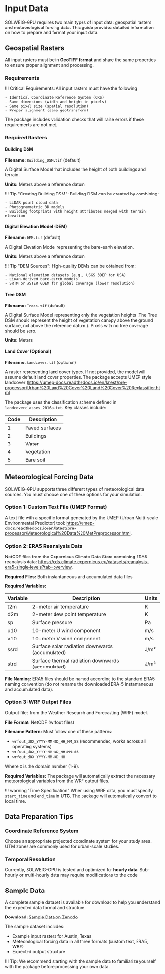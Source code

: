 # Input Data

SOLWEIG-GPU requires two main types of input data: geospatial rasters and meteorological forcing data. This guide provides detailed information on how to prepare and format your input data.

## Geospatial Rasters

All input rasters must be in **GeoTIFF format** and share the same properties to ensure proper alignment and processing.

### Requirements

!!! Critical Requirements:
    All input rasters must have the following 
    
    - Identical Coordinate Reference System (CRS)
    - Same dimensions (width and height in pixels)
    - Same pixel size (spatial resolution)
    - Proper alignment (same geotransform)

The package includes validation checks that will raise errors if these requirements are not met.

### Required Rasters

#### Building DSM

**Filename:** `Building_DSM.tif` (default)

A Digital Surface Model that includes the height of both buildings and terrain.

**Units:** Meters above a reference datum  


!!! Tip "Creating Building DSM":
    Building DSM can be created by combining:
    
    - LiDAR point cloud data
    - Photogrammetric 3D models
    - Building footprints with height attributes merged with terrain elevation

#### Digital Elevation Model (DEM)

**Filename:** `DEM.tif` (default)

A Digital Elevation Model representing the bare-earth elevation.

**Units:** Meters above a reference datum  

!!! Tip "DEM Sources":
    High-quality DEMs can be obtained from:
    
    - National elevation datasets (e.g., USGS 3DEP for USA)
    - LiDAR-derived bare-earth models
    - SRTM or ASTER GDEM for global coverage (lower resolution)

#### Tree DSM

**Filename:** `Trees.tif` (default)

A Digital Surface Model representing only the vegetation heights (The Tree DSM should represent the height of vegetation canopy above the ground surface, not above the reference datum.). Pixels with no tree coverage should be zero.

**Units:** Meters  

#### Land Cover (Optional)

**Filename:** `Landcover.tif` (optional)

A raster representing land cover types. If not provided, the model will assume default land cover properties. The package accepts UMEP style landcover (<https://umep-docs.readthedocs.io/en/latest/pre-processor/Urban%20Land%20Cover%20Land%20Cover%20Reclassifier.html>

The package uses the classification scheme defined in `landcoverclasses_2016a.txt`. Key classes include:

| Code | Description |
|------|-------------|
| 1 | Paved surfaces |
| 2 | Buildings |
| 3 | Water |
| 4 | Vegetation |
| 5 | Bare soil |

## Meteorological Forcing Data

SOLWEIG-GPU supports three different types of meteorological data sources. You must choose one of these options for your simulation.

### Option 1: Custom Text File (UMEP Format)

A text file with a specific format generated by the UMEP (Urban Multi-scale Environmental Predictor) tool: <https://umep-docs.readthedocs.io/en/latest/pre-processor/Meteorological%20Data%20MetPreprocessor.html>.

### Option 2: ERA5 Reanalysis Data

NetCDF files from the Copernicus Climate Data Store containing ERA5 reanalysis data: <https://cds.climate.copernicus.eu/datasets/reanalysis-era5-single-levels?tab=overview>.

**Required Files:** Both instantaneous and accumulated data files

**Required Variables:**

| Variable | Description | Units |
|----------|-------------|-------|
| t2m | 2-meter air temperature | K |
| d2m | 2-meter dew point temperature | K |
| sp | Surface pressure | Pa |
| u10 | 10-meter U wind component | m/s |
| v10 | 10-meter V wind component | m/s |
| ssrd | Surface solar radiation downwards (accumulated) | J/m² |
| strd | Surface thermal radiation downwards (accumulated) | J/m² |

**File Naming:** ERA5 files should be named according to the standard ERA5 naming convention (do not rename the downloaded ERA-5 instantaneous and accumulated data).

### Option 3: WRF Output Files

Output files from the Weather Research and Forecasting (WRF) model.

**File Format:** NetCDF (wrfout files)

**Filename Pattern:** Must follow one of these patterns:

- `wrfout_d0X_YYYY-MM-DD_HH_MM_SS` (recommended, works across all operating systems)
- `wrfout_d0X_YYYY-MM-DD_HH:MM:SS`
- `wrfout_d0X_YYYY-MM-DD_HH`

Where `X` is the domain number (1-9).

**Required Variables:** The package will automatically extract the necessary meteorological variables from the WRF output files.

!!! warning "Time Specification"
    When using WRF data, you must specify `start_time` and `end_time` in **UTC**. The package will automatically convert to local time.

## Data Preparation Tips

### Coordinate Reference System

Choose an appropriate projected coordinate system for your study area. UTM zones are commonly used for urban-scale studies.

### Temporal Resolution

Currently, SOLWEIG-GPU is tested and optimized for **hourly data**. Sub-hourly or multi-hourly data may require modifications to the code.

## Sample Data

A complete sample dataset is available for download to help you understand the expected data format and structure.

**Download:** [Sample Data on Zenodo](https://doi.org/10.5281/zenodo.17048978)

The sample dataset includes:

- Example input rasters for Austin, Texas
- Meteorological forcing data in all three formats (custom text, ERA5, WRF)
- Expected output structure

!!! Tip:
    We recommend starting with the sample data to familiarize yourself with the package before processing your own data.
